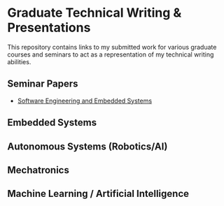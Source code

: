 # Graduate Technical Writing & Presentations
This repository contains links to my submitted work for various graduate courses and seminars to act as a representation of my technical writing abilities.


## Seminar Papers
* [Software Engineering and Embedded Systems](https://github.com/Ohara124c41/Seminar_Papers/tree/master/Software%20Engineering%20and%20Embedded%20Systems)

## Embedded Systems

## Autonomous Systems (Robotics/AI)

## Mechatronics

## Machine Learning / Artificial Intelligence

